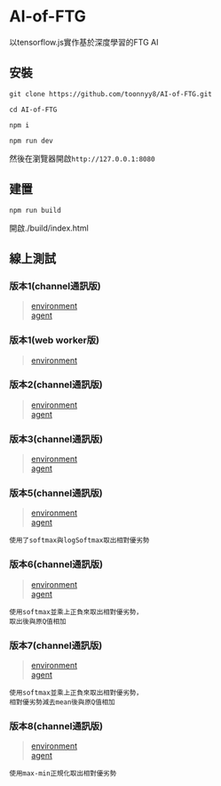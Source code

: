 # AI-of-FTG
以tensorflow.js實作基於深度學習的FTG AI

## 安裝
```
git clone https://github.com/toonnyy8/AI-of-FTG.git

cd AI-of-FTG

npm i

npm run dev
```

然後在瀏覽器開啟`http://127.0.0.1:8080`

## 建置
```
npm run build
```
開啟./build/index.html

## 線上測試

### 版本1(channel通訊版)
>[environment](https://toonnyy8.github.io/AI-of-FTG/build/dddqn/index.html)  
[agent](https://toonnyy8.github.io/AI-of-FTG/build/dddqn/agent.html)

### 版本1(web worker版)
>[environment](https://toonnyy8.github.io/AI-of-FTG/build/dddqn_webworker/index.html)

### 版本2(channel通訊版)
>[environment](https://toonnyy8.github.io/AI-of-FTG/build/dddqn2/index.html)  
[agent](https://toonnyy8.github.io/AI-of-FTG/build/dddqn2/agent.html)

### 版本3(channel通訊版)
>[environment](https://toonnyy8.github.io/AI-of-FTG/build/dddqn3/index.html)  
[agent](https://toonnyy8.github.io/AI-of-FTG/build/dddqn3/agent.html)

### 版本5(channel通訊版)
>[environment](https://toonnyy8.github.io/AI-of-FTG/build/dddqn5/index.html)  
[agent](https://toonnyy8.github.io/AI-of-FTG/build/dddqn5/agent.html)
```
使用了softmax與logSoftmax取出相對優劣勢
```

### 版本6(channel通訊版)
>[environment](https://toonnyy8.github.io/AI-of-FTG/build/dddqn6/index.html)  
[agent](https://toonnyy8.github.io/AI-of-FTG/build/dddqn6/agent.html)
```
使用softmax並乘上正負來取出相對優劣勢，
取出後與原Q值相加
```

### 版本7(channel通訊版)
>[environment](https://toonnyy8.github.io/AI-of-FTG/build/dddqn7/index.html)  
[agent](https://toonnyy8.github.io/AI-of-FTG/build/dddqn7/agent.html)
```
使用softmax並乘上正負來取出相對優劣勢，
相對優劣勢減去mean後與原Q值相加
```

### 版本8(channel通訊版)
>[environment](https://toonnyy8.github.io/AI-of-FTG/build/dddqn8/index.html)  
[agent](https://toonnyy8.github.io/AI-of-FTG/build/dddqn8/agent.html)
```
使用max-min正規化取出相對優劣勢
```